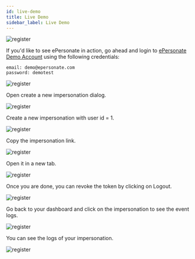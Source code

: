 ```yaml
---
id: live-demo
title: Live Demo
sidebar_label: Live Demo
---
```


![register](/images/demo.gif)


If you'd like to see ePersonate in action, go ahead and login to [ePersonate Demo Account](https://epersonate.com) using the following credentials:

```
email: demo@epersonate.com
password: demotest
```

![register](/images/login.png)


Open create a new impersonation dialog.

![register](/images/backendauthentication_1.png)

Create a new impersonation with user id = 1.

![register](/images/demo_impersonation.png)

Copy the impersonation link.


![register](/images/demo_impersonation_link.jpg)

Open it in a new tab.

![register](/images/live_demo_tinder.png)

Once you are done, you can revoke the token by clicking on Logout.

![register](/images/live_demo_tinder_revoked.png)

Go back to your dashboard and click on the impersonation to see the event logs.


![register](/images/demo_events_1.png)

You can see the logs of your impersonation.

![register](/images/demo_events_2.png)
